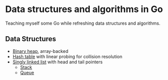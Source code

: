 # Data structures and algorithms in Go

Teaching myself some Go while refreshing data structures and algorithms.

## Data Structures

* [Binary heap](pkg/ds/binary_heap.go), array-backed
* [Hash table](pkg/ds/hash_table.go) with linear probing for collision resolution
* [Singly linked list](pkg/ds/singly_linked_list.go) with head and tail pointers
  * [Stack](pkg/ds/stack.go)
  * [Queue](pkg/ds/queue.go)